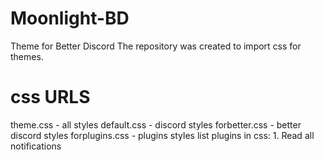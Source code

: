 # Moonlight-BD
Theme for Better Discord
The repository was created to import css for themes.

# css URLS
theme.css - all styles
default.css - discord styles
forbetter.css - better discord styles
forplugins.css - plugins styles
list plugins in css:
    1. Read all notifications
